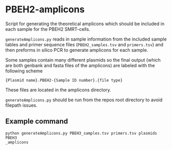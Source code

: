 # PBEH2-amplicons

Script for generating the theoretical amplicons which should be included in each
sample for the PBEH2 SMRT-cells.

`generateAmplicons.py` reads in sample information from the included sample tables 
and primer sequence files (`PBEH2_samples.tsv` and `primers.tsv`) and then preforms 
in silico PCR to generate amplicons for each sample.

Some samples contain many different plasmids so the final output (which are 
both genbank and fasta files of the amplicons) are labeled with the following 
scheme

`{Plasmid name}.PBEH2-{Sample ID number}.{file type}`

These files are located in the amplicons directory.

`generateAmplicons.py` should be run from the repos root directory to avoid 
filepath issues.

## Example command 

```
python generateAmplicons.py PBEH3_samples.tsv primers.tsv plasmids PBEH3
_amplicons
```
